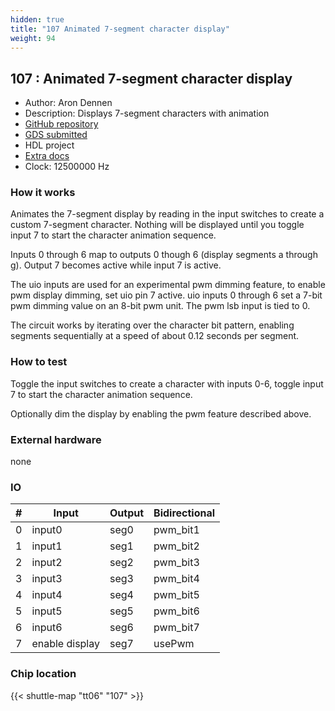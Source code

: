 ```yaml
---
hidden: true
title: "107 Animated 7-segment character display"
weight: 94
---
```


## 107 : Animated 7-segment character display

* Author: Aron Dennen
* Description: Displays 7-segment characters with animation
* [GitHub repository](https://github.com/adennen/tt06-arond-project)
* [GDS submitted](https://github.com/adennen/tt06-arond-project/actions/runs/8758050586)
* HDL project
* [Extra docs](None)
* Clock: 12500000 Hz

<!---

This file is used to generate your project datasheet. Please fill in the information below and delete any unused
sections.

You can also include images in this folder and reference them in the markdown. Each image must be less than
512 kb in size, and the combined size of all images must be less than 1 MB.
-->


### How it works

Animates the 7-segment display by reading in the input switches to create a custom 7-segment character. Nothing will be displayed until you toggle input 7 to start the character animation sequence.

Inputs 0 through 6 map to outputs 0 though 6 (display segments a through g). Output 7 becomes active while input 7 is active.

The uio inputs are used for an experimental pwm dimming feature, to enable pwm display dimming, set uio pin 7 active. uio inputs 0 through 6 set a 7-bit pwm dimming value on an 8-bit pwm unit. The pwm lsb input is tied to 0.

The circuit works by iterating over the character bit pattern, enabling segments sequentially at a speed of about 0.12 seconds per segment.

### How to test

Toggle the input switches to create a character with inputs 0-6, toggle input 7 to start the character animation sequence.

Optionally dim the display by enabling the pwm feature described above.

### External hardware

none


### IO

| # | Input          | Output         | Bidirectional   |
| - | -------------- | -------------- | --------------- |
| 0 | input0 | seg0 | pwm_bit1 |
| 1 | input1 | seg1 | pwm_bit2 |
| 2 | input2 | seg2 | pwm_bit3 |
| 3 | input3 | seg3 | pwm_bit4 |
| 4 | input4 | seg4 | pwm_bit5 |
| 5 | input5 | seg5 | pwm_bit6 |
| 6 | input6 | seg6 | pwm_bit7 |
| 7 | enable display | seg7 | usePwm |

### Chip location

{{< shuttle-map "tt06" "107" >}}
